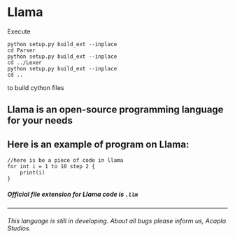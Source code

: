 # Llama
Execute 
```
python setup.py build_ext --inplace
cd Parser
python setup.py build_ext --inplace
cd ../Lexer
python setup.py build_ext --inplace
cd ..

```
to build cython files

## Llama is an open-source programming language for your needs

## Here is an example of program on Llama:

```
//here is be a piece of code in llama
for int i = 1 to 10 step 2 {
    print(i)
}
```

##### Official file extension for Llama code is ```.llm```

---
###### This language is still in developing. About all bugs please inform us, Acapla Studios.
